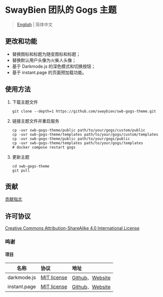 # SwayBien 团队的 Gogs 主题

> [English](README.en.md) | 简体中文

## 更改和功能

- 替换图标和标题为随变图标和标题；
- 替换默认用户头像为火柴人头像；
- 基于 Darkmode.js 的深色模式和切换按钮；
- 基于 instant.page 的页面预加载功能。

## 使用方法

1. 下载主题文件

   ```shellscript
   git clone --depth=1 https://github.com/swaybien/swb-gogs-theme.git
   ```

2. 链接主题文件并重启服务

   ```shellscript
   cp -uvr swb-gogs-theme/public path/to/your/gogs/custom/public
   cp -uvr swb-gogs-theme/templates path/to/your/gogs/custom/templates
   cp -uvr swb-gogs-theme/public path/to/your/gogs/public
   cp -uvr swb-gogs-theme/templates path/to/your/gogs/templates
   # docker compose restart gogs
   ```

3. 更新主题

   ```shellscript
   cd swb-gogs-theme
   git pull
   ```

## 贡献

[贡献指北](CONTRIBUTING.md)

## 许可协议

[Creative Commons Attribution-ShareAlike 4.0 International License](LICENSE)

### 鸣谢

#### 项目

|     名称     | 协议                                   | 地址                                                                                       |
| :----------: | :------------------------------------- | :----------------------------------------------------------------------------------------- |
| darkmode.js  | [MIT license](https://mit-license.org) | [Github](https://github.com/sandoche/Darkmode.js)、[Website](https://darkmodejs.learn.uno) |
| instant.page | [MIT license](https://mit-license.org) | [Github](https://github.com/instantpage/instant.page)、[Website](https://instant.page)     |
